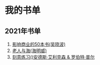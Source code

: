 # 我的书单

## 2021年书单
1. [影响商业的50本书(吴晓波)](https://github.com/xiaoboji/j-books/tree/main/1-%E5%BD%B1%E5%93%8D%E5%95%86%E4%B8%9A%E7%9A%8450%E6%9C%AC%E4%B9%A6(%E5%90%B4%E6%99%93%E6%B3%A2))
2. [老人与海(海明威)](https://github.com/xiaoboji/j-books/tree/main/2-%E8%80%81%E4%BA%BA%E4%B8%8E%E6%B5%B7)
3. [刻意练习()安德斯·艾利克森 & 罗伯特·普尔]()
